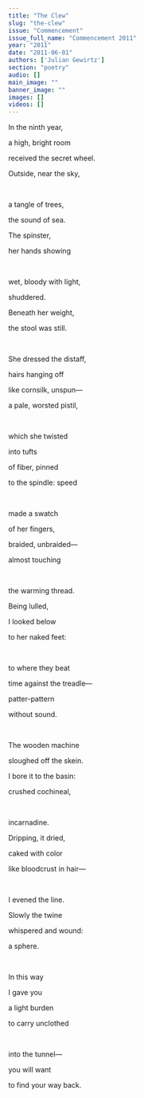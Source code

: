 ```yaml
---
title: "The Clew"
slug: "the-clew"
issue: "Commencement"
issue_full_name: "Commencement 2011"
year: "2011"
date: "2011-06-01"
authors: ['Julian Gewirtz']
section: "poetry"
audio: []
main_image: ""
banner_image: ""
images: []
videos: []
---
```

In the ninth year,

 a high, bright room

 received the secret wheel.

 Outside, near the sky,

  

 a tangle of trees,

 the sound of sea.

 The spinster,

 her hands showing 

  

 wet, bloody with light,

 shuddered.

 Beneath her weight,

 the stool was still.

  

 She dressed the distaff,

 hairs hanging off

 like cornsilk, unspun—

 a pale, worsted pistil,

  

 which she twisted

 into tufts 

 of fiber, pinned

 to the spindle: speed 

  

 made a swatch 

 of her fingers, 

 braided, unbraided—

 almost touching

  

 the warming thread.

 Being lulled,

 I looked below

 to her naked feet:

  

 to where they beat

 time against the treadle—

 patter-pattern

 without sound.

  

 The wooden machine

 sloughed off the skein.

 I bore it to the basin:

 crushed cochineal,

  

 incarnadine.

 Dripping, it dried,

 caked with color

 like bloodcrust in hair—

  

 I evened the line.

 Slowly the twine

 whispered and wound:

 a sphere.

  

 In this way 

 I gave you 

 a light burden

 to carry unclothed

  

 into the tunnel—

 you will want

 to find your way back.

